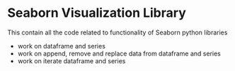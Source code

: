 # Seaborn Visualization Library

This contain all the code related to functionality of Seaborn python libraries

* work on dataframe and series
* work on append, remove and replace data from dataframe and series
* work on iterate dataframe and series
